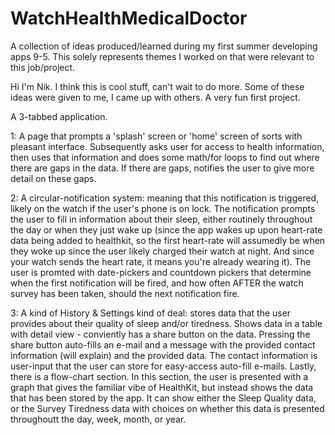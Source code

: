 # WatchHealthMedicalDoctor
A collection of ideas produced/learned during my first summer developing apps 9-5. This solely represents themes I worked on that were relevant to this job/project. 

Hi I'm Nik. I think this is cool stuff, can't wait to do more. Some of these ideas were given to me, I came up with others.
A very fun first project. 

A 3-tabbed application.

1: A page that prompts a 'splash' screen or 'home' screen of sorts with pleasant interface. Subsequently asks user for access to health information,
then uses that information and does some math/for loops to find out where there are gaps in the data. If there are gaps, notifies the user to give
more detail on these gaps.

2: A circular-notification system: meaning that this notification is triggered, likely on the watch if the user's phone is on lock. The notification
prompts the user to fill in information about their sleep, either routinely throughout the day or when they just wake up (since the app wakes up upon
heart-rate data being added to healthkit, so the first heart-rate will assumedly be when they woke up since the user likely charged their watch at
night. And since your watch sends the heart rate, it means you're already wearing it). The user is promted with date-pickers and countdown pickers
that determine when the first notification will be fired, and how often AFTER the watch survey has been taken, should the next notification fire.

3: A kind of History & Settings kind of deal: stores data that the user provides about their quality of sleep and/or tiredness.
Shows data in a table with detail view - conviently has a share button on the data. Pressing the share button auto-fills an e-mail and a message
with the provided contact information (will explain) and the provided data. The contact information is user-input that the user can store for
easy-access auto-fill e-mails.
Lastly, there is a flow-chart section. In this section, the user is presented with a graph that gives the familiar vibe of HealthKit,
but instead shows the data that has been stored by the app. It can show either the Sleep Quality data, or the Survey Tiredness data
with choices on whether this data is presented throughoutt the day, week, month, or year.
